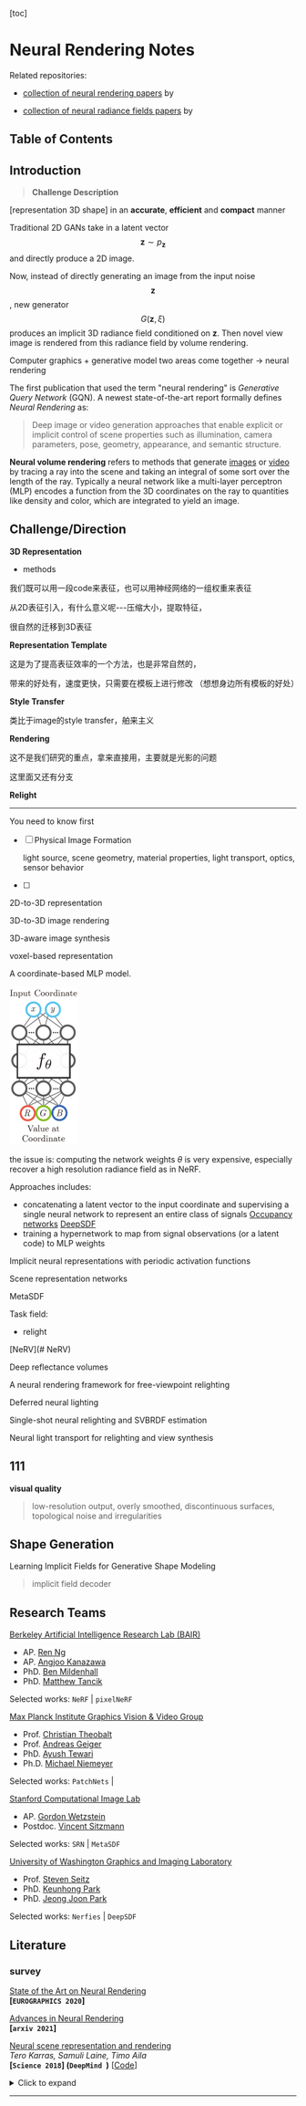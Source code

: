 [toc]

# Neural Rendering Notes

Related repositories:

- [collection of neural rendering papers](https://github.com/weihaox/awesome-neural-rendering) by 

- [collection of neural radiance fields papers](https://github.com/yenchenlin/awesome-NeRF) by 



## Table of Contents





## Introduction

> **Challenge Description**

[representation 3D shape] in an **accurate**, **efficient** and **compact** manner



Traditional 2D GANs take in a latent vector $$\mathbf{z} \sim p_{\mathbf{z}}$$ and directly produce a 2D image.

Now, instead of directly generating an image from the input noise $$\mathbf{z}$$, new generator $$G(\mathbf{z}, \xi)$$ produces an implicit 3D radiance field conditioned on $\mathbf{z}$. Then novel view image is rendered from this radiance field by volume rendering.



Computer graphics + generative model two areas come together -> neural rendering 



The first publication that used the term "neural rendering" is *Generative Query Network* (GQN). A newest state-of-the-art report formally defines *Neural Rendering* as:

> Deep image or video generation approaches that enable explicit or implicit control of scene properties such as illumination, camera parameters, pose, geometry, appearance, and semantic structure.

**Neural volume rendering** refers to methods that generate <u>images</u> or <u>video</u> by tracing a ray into the scene and taking an integral of some sort over the length of the ray. Typically a neural network like a multi-layer perceptron (MLP) encodes a function from the 3D coordinates on the ray to quantities like density and color, which are integrated to yield an image.

## Challenge/Direction

**3D Representation**

- methods

我们既可以用一段code来表征，也可以用神经网络的一组权重来表征

从2D表征引入，有什么意义呢---压缩大小，提取特征，

很自然的迁移到3D表征

**Representation Template**

这是为了提高表征效率的一个方法，也是非常自然的，

带来的好处有，速度更快，只需要在模板上进行修改 （想想身边所有模板的好处）

**Style Transfer**

类比于image的style transfer，舶来主义

**Rendering**

这不是我们研究的重点，拿来直接用，主要就是光影的问题

这里面又还有分支

**Relight**

---



You need to know first

- [ ] Physical Image Formation

  light source, scene geometry, material properties, light transport, optics, sensor behavior

- [ ] 



2D-to-3D representation



3D-to-3D image rendering

 

3D-aware image synthesis

voxel-based representation



A coordinate-based MLP model. 

<img src="https://raw.githubusercontent.com/yzy1996/Image-Hosting/master/20210123193611.png" alt="image-20210123193611687" style="zoom:50%;" />

the issue is: computing the network weights $\theta$ is very expensive, especially recover a high resolution radiance field as in NeRF.

Approaches includes:

- concatenating a latent vector to the input coordinate and supervising a single neural network to represent an entire class of signals [Occupancy networks]() [DeepSDF]()
- training a hypernetwork to map from signal observations (or a latent code) to MLP weights

Implicit neural representations with periodic activation functions

Scene representation networks

MetaSDF



Task field:

- relight

[NeRV](# NeRV)

Deep reflectance volumes

A neural rendering framework for free-viewpoint relighting

Deferred neural lighting

Single-shot neural relighting and SVBRDF estimation

Neural light transport for relighting and view synthesis



## 111

**visual quality** 

> low-resolution output, overly smoothed, discontinuous surfaces, topological noise and irregularities



## Shape Generation

Learning Implicit Fields for Generative Shape Modeling

> implicit field decoder









## Research Teams

[Berkeley Artificial Intelligence Research Lab (BAIR)](https://bair.berkeley.edu/)

- AP. [Ren Ng](https://www2.eecs.berkeley.edu/Faculty/Homepages/yirenng.html)
- AP. [Angjoo Kanazawa](https://people.eecs.berkeley.edu/~kanazawa/)
- PhD. [Ben Mildenhall](https://people.eecs.berkeley.edu/~bmild/)
- PhD. [Matthew Tancik](https://www.matthewtancik.com/)

Selected works: `NeRF` | `pixelNeRF`



[Max Planck Institute Graphics Vision & Video Group](http://gvv.mpi-inf.mpg.de/GVV_Team.html) 

- Prof. [Christian Theobalt](https://people.mpi-inf.mpg.de/~theobalt/)
- Prof. [Andreas Geiger](http://www.cvlibs.net/)
- PhD. [Ayush Tewari](https://people.mpi-inf.mpg.de/~atewari/)
- Ph.D. [Michael Niemeyer](https://m-niemeyer.github.io/)

Selected works: `PatchNets` |



[Stanford Computational Image Lab](http://www.computationalimaging.org/team/)

- AP. [Gordon Wetzstein](http://web.stanford.edu/~gordonwz/)
- Postdoc. [Vincent Sitzmann](https://vsitzmann.github.io/)

Selected works: `SRN` | `MetaSDF`



[University of Washington Graphics and Imaging Laboratory](https://grail.cs.washington.edu/)

- Prof. [Steven Seitz](https://homes.cs.washington.edu/~seitz/)
- PhD. [Keunhong Park](https://keunhong.com/)
- PhD. [Jeong Joon Park](https://jjparkcv.github.io/)

Selected works: `Nerfies` | `DeepSDF`

























## Literature

### survey

[State of the Art on Neural Rendering](https://arxiv.org/pdf/2004.03805.pdf)  
**[`EUROGRAPHICS 2020`]**

[Advances in Neural Rendering](https://arxiv.org/pdf/2111.05849.pdf)  
**[`arxiv 2021`]**





<span id="GQN"></span>
[Neural scene representation and rendering](https://science.sciencemag.org/content/360/6394/1204/tab-pdf)  
*Tero Karras, Samuli Laine, Timo Aila*  
**[`Science 2018`] (`DeepMind `)** [[Code](https://github.com/NVlabs/stylegan)]  

<details><summary>Click to expand</summary><p>


> **Summary**

It enables machines to learn to perceive their surroundings based on a representation and generation network. The authors argue that the network has an implicit notion of 3D due to the fact that it could take a varying number of images of the scene as input, and output arbitrary views with correct occlusion.

</p></details>

---